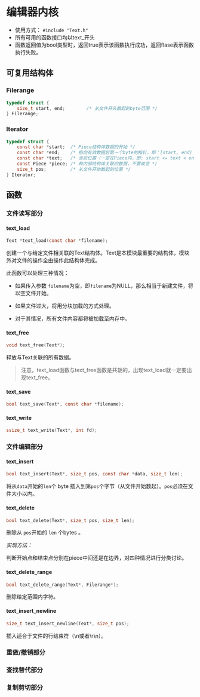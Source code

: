 # 编辑器内核

- 使用方式： `#include "Text.h"`
- 所有可用的函数接口均以text_开头
- 函数返回值为bool类型时，返回true表示该函数执行成功，返回flase表示函数执行失败。

## 可复用结构体

### Filerange

```c
typedef struct {
	size_t start, end;        /* 从文件开头数起的byte范围 */
} Filerange;
```

### Iterator

```c
typedef struct {
	const char *start;  /* Piece结构体数据的开始 */
	const char *end;    /* 指向有效数据后第一个byte的指针，即：[start, end) */
	const char *text;   /* 当前位置（一定在Piece内，即: start <= text < end） */
	const Piece *piece; /* 和内部结构体关联的数据，不要改变 */
	size_t pos;         /* 从文件开始数起的位置 */
} Iterator;
```

## 函数

### 文件读写部分

#### text_load

```c
Text *text_load(const char *filename);
```

创建一个与给定文件相关联的Text结构体。Text是本模块最重要的结构体，模块外对文件的操作全由操作此结构体完成。

此函数可以处理三种情况：

- 如果传入参数 `filename`为空，即`filename`为NULL，那么相当于新建文件，将以空文件开始。

- 如果文件过大，将用分块加载的方式处理。

- 对于其情况，所有文件内容都将被加载至内存中。
#### text_free

```c
void text_free(Text*);
```

释放与Text关联的所有数据。

>注意，text_load函数与text_free函数是共轭的，出现text_load就一定要出现text_free。

#### text_save

```c
bool text_save(Text*, const char *filename);
```



#### text_write

```c
ssize_t text_write(Text*, int fd);
```



###  文件编辑部分

#### text_insert

```c
bool text_insert(Text*, size_t pos, const char *data, size_t len);
```

将从`data`开始的`len`个 byte 插入到第`pos`个字节（从文件开始数起）。`pos`必须在文件大小以内。

#### text_delete

```c
bool text_delete(Text*, size_t pos, size_t len);
```

删除从 `pos`开始的 `len` 个bytes 。

*实现方法：*

​	判断开始点和结束点分别在piece中间还是在边界，对四种情况进行分类讨论。

#### text_delete_range

```c
bool text_delete_range(Text*, Filerange*);
```

删除给定范围内字符。

#### text_insert_newline

```c
size_t text_insert_newline(Text*, size_t pos);
```

插入适合于文件的行结束符（\n或者\r\n）。

### 重做/撤销部分

### 查找替代部分

### 复制剪切部分












  ​

